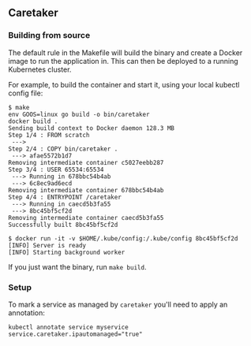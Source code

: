 ## Caretaker

### Building from source

The default rule in the Makefile will build the binary and create a Docker image to run the application in. This can then be deployed to a running Kubernetes cluster.

For example, to build the container and start it, using your local kubectl config file:

```
$ make
env GOOS=linux go build -o bin/caretaker
docker build .
Sending build context to Docker daemon 128.3 MB
Step 1/4 : FROM scratch
 --->
Step 2/4 : COPY bin/caretaker .
 ---> afae5572b1d7
Removing intermediate container c5027eebb287
Step 3/4 : USER 65534:65534
 ---> Running in 678bbc54b4ab
 ---> 6c8ec9ad6ecd
Removing intermediate container 678bbc54b4ab
Step 4/4 : ENTRYPOINT /caretaker
 ---> Running in caecd5b3fa55
 ---> 8bc45bf5cf2d
Removing intermediate container caecd5b3fa55
Successfully built 8bc45bf5cf2d

$ docker run -it -v $HOME/.kube/config:/.kube/config 8bc45bf5cf2d
[INFO] Server is ready
[INFO] Starting background worker
```

If you just want the binary, run `make build`.

### Setup

To mark a service as managed by `caretaker` you'll need to apply an annotation:

```
kubectl annotate service myservice service.caretaker.ipautomanaged="true"
```
